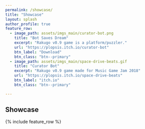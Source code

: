 ```yaml
---
permalink: /showcase/
title: "Showcase"
layout: splash
author_profile: true
feature_row:
  - image_path: assets/imgs_main/curator-bot.png
    title: "Bot Saves Dream"
    excerpt: "Rakugo v0.9 game is a platform/puzzler."
    url: "https://plopsis.itch.io/curator-bot"
    btn_label: "Download"
    btn_class: "btn--primary"
  - image_path: assets/imgs_main/space-drive-beats.gif
    title: "Curator Bot"
    excerpt: "Rakugo v0.9 game made for Music Game Jam 2018"
    url: "https://plopsis.itch.io/space-drive-beats"
    btn_label: "itch.io"
    btn_class: "btn--primary"

---
```


##  Showcase

{% include feature_row %}
